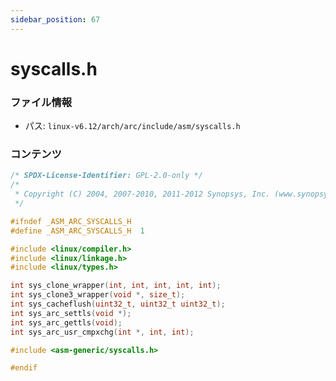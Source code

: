 ```yaml
---
sidebar_position: 67
---
```

# syscalls.h

### ファイル情報

- パス: `linux-v6.12/arch/arc/include/asm/syscalls.h`

### コンテンツ

```h
/* SPDX-License-Identifier: GPL-2.0-only */
/*
 * Copyright (C) 2004, 2007-2010, 2011-2012 Synopsys, Inc. (www.synopsys.com)
 */

#ifndef _ASM_ARC_SYSCALLS_H
#define _ASM_ARC_SYSCALLS_H  1

#include <linux/compiler.h>
#include <linux/linkage.h>
#include <linux/types.h>

int sys_clone_wrapper(int, int, int, int, int);
int sys_clone3_wrapper(void *, size_t);
int sys_cacheflush(uint32_t, uint32_t uint32_t);
int sys_arc_settls(void *);
int sys_arc_gettls(void);
int sys_arc_usr_cmpxchg(int *, int, int);

#include <asm-generic/syscalls.h>

#endif

```
